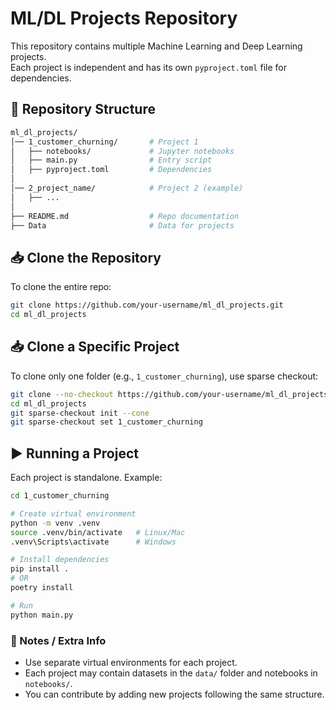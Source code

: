 # ML/DL Projects Repository

This repository contains multiple Machine Learning and Deep Learning projects.  
Each project is independent and has its own `pyproject.toml` file for dependencies.

## 📂 Repository Structure
```bash
ml_dl_projects/
│── 1_customer_churning/       # Project 1
│   ├── notebooks/             # Jupyter notebooks
│   ├── main.py                # Entry script
│   ├── pyproject.toml         # Dependencies
│
│── 2_project_name/            # Project 2 (example)
│   ├── ...
│
├── README.md                  # Repo documentation
├── Data                       # Data for projects
```

## 📥 Clone the Repository

To clone the entire repo:
```bash
git clone https://github.com/your-username/ml_dl_projects.git
cd ml_dl_projects
```

## 📥 Clone a Specific Project

To clone only one folder (e.g., `1_customer_churning`), use sparse checkout:

```bash
git clone --no-checkout https://github.com/your-username/ml_dl_projects.git
cd ml_dl_projects
git sparse-checkout init --cone
git sparse-checkout set 1_customer_churning

```
## ▶️ Running a Project

Each project is standalone. Example:

```bash
cd 1_customer_churning

# Create virtual environment
python -m venv .venv
source .venv/bin/activate   # Linux/Mac
.venv\Scripts\activate      # Windows

# Install dependencies
pip install .
# OR
poetry install

# Run
python main.py

```

### 📝 Notes / Extra Info

- Use separate virtual environments for each project.  
- Each project may contain datasets in the `data/` folder and notebooks in `notebooks/`.  
- You can contribute by adding new projects following the same structure.  
